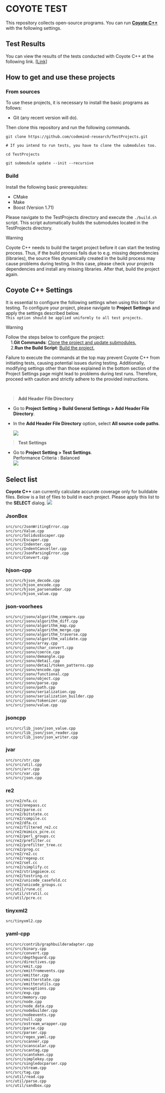 # COYOTE TEST

This repository collects open-source programs. You can run [**Coyote C++**](http://codemind.io) with the following settings.

## Test Results

You can view the results of the tests conducted with Coyote C++ at the following link. [[Link]](result/html_report.md)

## How to get and use these projects

### From sources

To use these projects, it is necessary to install the basic programs as follows:

- Git (any recent version will do).

Then clone this repository and run the following commands.

```
git clone https://github.com/codemind-research/TestProjects.git

# If you intend to run tests, you have to clone the submodules too.

cd TestProjects

git submodule update --init --recursive
```

### Build

Install the following basic prerequisites:

- CMake
- Make
- Boost (Version 1.71)

Please navigate to the TestProjects directory and execute the `./build.sh` script. This script automatically builds the submodules located in the TestProjects directory.

> [!WARNING]
> Coyote C++ needs to build the target project before it can start the testing process. Thus, if the build process fails due to e.g. missing dependencies (libraries), the source files dynamically created in the build process may cause problems during testing. In this case, please check your projects dependencies and install any missing libraries. After that, build the project again.

## **Coyote C++ Settings**

It is essential to configure the following settings when using this tool for testing. To configure your project, please navigate to **Project Settings** and apply the settings described below.
<br>
`This option should be applied uniformly to all test projects.`

> [!WARNING]
> Follow the steps below to configure the project:
> <br> &nbsp; &nbsp; 1.**Git Commands**: [Clone the project and update submodules.](#from-sources) <br> &nbsp; &nbsp; 2.**Run the Build Script**: [Build the project.](#build)
>
> Failure to execute the commands at the top may prevent Coyote C++ from initiating tests, causing potential issues during testing. Additionally, modifying settings other than those explained in the bottom section of the Project Settings page might lead to problems during test runs. Therefore, proceed with caution and strictly adhere to the provided instructions.

<br>

> **Add Header File Directory**

- Go to **Project Setting > Build General Settings > Add Header File Directory**.
- In the **Add Header File Directory** option, select **All source code paths**.

  ![](./img/add_header.png)

> **Test Settings**

- Go to **Project Setting > Test Settings**.
  <br>
  Performance Criteria : Balanced
  <br>
  ![](./img/test_setting.png)

## **Select list**

**Coyote C++** can currently calculate accurate coverage only for buildable files. Below is a list of files to build in each project. Please apply this list to the **SELECT** dialog.
![](./img/select_list.png)

### JsonBox

```
src/src/JsonWritingError.cpp
src/src/Value.cpp
src/src/SolidusEscaper.cpp
src/src/Escaper.cpp
src/src/Indenter.cpp
src/src/IndentCanceller.cpp
src/src/JsonParsingError.cpp
src/src/Convert.cpp
```

### hjson-cpp

```
src/src/hjson_decode.cpp
src/src/hjson_encode.cpp
src/src/hjson_parsenumber.cpp
src/src/hjson_value.cpp
```

### json-voorhees

```
src/src/jsonv/algorithm_compare.cpp
src/src/jsonv/algorithm_diff.cpp
src/src/jsonv/algorithm_map.cpp
src/src/jsonv/algorithm_merge.cpp
src/src/jsonv/algorithm_traverse.cpp
src/src/jsonv/algorithm_validate.cpp
src/src/jsonv/array.cpp
src/src/jsonv/char_convert.cpp
src/src/jsonv/coerce.cpp
src/src/jsonv/demangle.cpp
src/src/jsonv/detail.cpp
src/src/jsonv/detail/token_patterns.cpp
src/src/jsonv/encode.cpp
src/src/jsonv/functional.cpp
src/src/jsonv/object.cpp
src/src/jsonv/parse.cpp
src/src/jsonv/path.cpp
src/src/jsonv/serialization.cpp
src/src/jsonv/serialization_builder.cpp
src/src/jsonv/tokenizer.cpp
src/src/jsonv/value.cpp
```

### jsoncpp

```
src/src/lib_json/json_value.cpp
src/src/lib_json/json_reader.cpp
src/src/lib_json/json_writer.cpp
```

### jvar

```
src/src/str.cpp
src/src/util.cpp
src/src/arr.cpp
src/src/var.cpp
src/src/json.cpp
```

### re2

```
src/re2/nfa.cc
src/re2/onepass.cc
src/re2/parse.cc
src/re2/bitstate.cc
src/re2/compile.cc
src/re2/dfa.cc
src/re2/filtered_re2.cc
src/re2/mimics_pcre.cc
src/re2/perl_groups.cc
src/re2/prefilter.cc
src/re2/prefilter_tree.cc
src/re2/prog.cc
src/re2/re2.cc
src/re2/regexp.cc
src/re2/set.cc
src/re2/simplify.cc
src/re2/stringpiece.cc
src/re2/tostring.cc
src/re2/unicode_casefold.cc
src/re2/unicode_groups.cc
src/util/rune.cc
src/util/strutil.cc
src/util/pcre.cc
```

### tinyxml2

```
src/tinyxml2.cpp
```

### yaml-cpp

```
src/src/contrib/graphbuilderadapter.cpp
src/src/binary.cpp
src/src/convert.cpp
src/src/depthguard.cpp
src/src/directives.cpp
src/src/emit.cpp
src/src/emitfromevents.cpp
src/src/emitter.cpp
src/src/emitterstate.cpp
src/src/emitterutils.cpp
src/src/exceptions.cpp
src/src/exp.cpp
src/src/memory.cpp
src/src/node.cpp
src/src/node_data.cpp
src/src/nodebuilder.cpp
src/src/nodeevents.cpp
src/src/null.cpp
src/src/ostream_wrapper.cpp
src/src/parse.cpp
src/src/parser.cpp
src/src/regex_yaml.cpp
src/src/scanner.cpp
src/src/scanscalar.cpp
src/src/scantag.cpp
src/src/scantoken.cpp
src/src/simplekey.cpp
src/src/singledocparser.cpp
src/src/stream.cpp
src/src/tag.cpp
src/util/read.cpp
src/util/parse.cpp
src/util/sandbox.cpp
```
